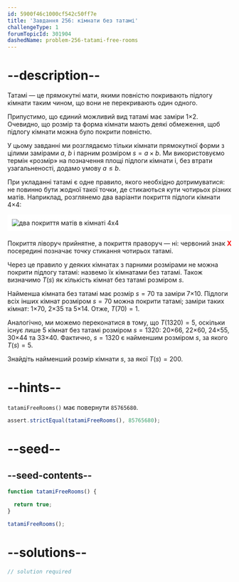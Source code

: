 ```yaml
---
id: 5900f46c1000cf542c50ff7e
title: 'Завдання 256: кімнати без татамі'
challengeType: 1
forumTopicId: 301904
dashedName: problem-256-tatami-free-rooms
---
```


# --description--

Татамі — це прямокутні мати, якими повністю покривають підлогу кімнати таким чином, що вони не перекривають один одного.

Припустимо, що єдиний можливий вид татамі має заміри 1×2. Очевидно, що розмір та форма кімнати мають деякі обмеження, щоб підлогу кімнати можна було покрити повністю.

У цьому завданні ми розглядаємо тільки кімнати прямокутної форми з цілими замірами $a$, $b$ і парним розміром $s = a \times b$. Ми використовуємо термін «розмір» на позначення площі підлоги кімнати і, без втрати узагальненості, додамо умову $a ≤ b$.

При укладанні татамі є одне правило, якого необхідно дотримуватися: не повинно бути жодної такої точки, де стикаються кути чотирьох різних матів. Наприклад, розглянемо два варіанти покриття підлоги кімнати 4×4:

<img alt="два покриття матів в кімнаті 4x4" src="https://cdn.freecodecamp.org/curriculum/project-euler/tatami-free-rooms.gif" style="background-color: white; padding: 10px; display: block; margin-right: auto; margin-left: auto; margin-bottom: 1.2rem;" />

Покриття ліворуч прийнятне, а покриття праворуч — ні: червоний знак <strong><span style="color: red;">X</span></strong> посередині позначає точку стикання чотирьох татамі.

Через це правило у деяких кімнатах з парними розмірами не можна покрити підлогу татамі: назвемо їх кімнатами без татамі. Також визначимо $T(s)$ як кількість кімнат без татамі розміром $s$.

Найменша кімната без татамі має розмір $s = 70$ та заміри 7×10. Підлоги всіх інших кімнат розміром $s = 70$ можна покрити татамі; заміри таких кімнат: 1×70, 2×35 та 5×14. Отже, $T(70) = 1$.

Аналогічно, ми можемо переконатися в тому, що $T(1320) = 5$, оскільки існує лише 5 кімнат без татамі розміром $s = 1320$: 20×66, 22×60, 24×55, 30×44 та 33×40. Фактично, $s = 1320$ є найменшим розміром $s$, за якого $T(s) = 5$.

Знайдіть найменший розмір кімнати $s$, за якої $T(s) = 200$.

# --hints--

`tatamiFreeRooms()` має повернути `85765680`.

```js
assert.strictEqual(tatamiFreeRooms(), 85765680);
```

# --seed--

## --seed-contents--

```js
function tatamiFreeRooms() {

  return true;
}

tatamiFreeRooms();
```

# --solutions--

```js
// solution required
```
